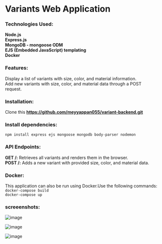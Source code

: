 # Variants Web Application

### Technologies Used: ###
**Node.js** <br>
**Express.js** <br>
**MongoDB - mongoose ODM** <br>
**EJS (Embedded JavaScript) templating** <br>
**Docker** <br>


### Features: ###
Display a list of variants with size, color, and material information. <br>
Add new variants with size, color, and material data through a POST request.


### Installation: ###
Clone this **https://github.com/meyyappan055/variant-backend.git**

### Install dependencies: ###
`npm install express ejs mongoose mongodb body-parser nodemon`

### API Endpoints: ###
**GET /:** Retrieves all variants and renders them in the browser. <br>
**POST /:** Adds a new variant with provided size, color, and material data.


### Docker: ###
This application can also be run using Docker.Use the following commands: <br>
`docker-compose build` <br>
`docker-compose up`


### screeenshots: ###

![image](https://github.com/meyyappan055/variant-backend/assets/119162363/9d025e56-a78e-4179-aafb-13394eecbdd4)

![image](https://github.com/meyyappan055/variant-backend/assets/119162363/abc9c507-3009-4ff1-ae2f-cc22a79ad737)

![image](https://github.com/meyyappan055/variant-backend/assets/119162363/33fc9249-015a-457f-a310-8b21843ffbf1)








